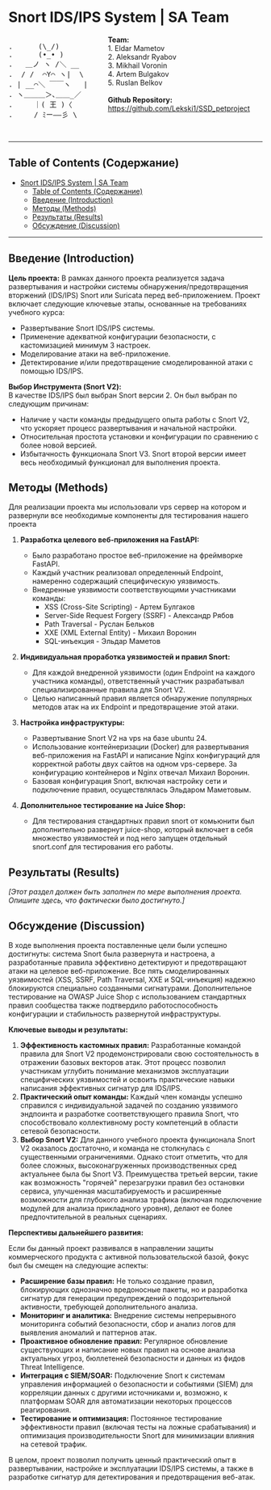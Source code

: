 # Snort IDS/IPS System | SA Team

<div style="display: flex; align-items: flex-start;">
    <div style="margin-right: 40px;"> 
        <pre>
.      (\_/)
.      (•_• )
.   ＿ノ ヽ /＼ __
.  / /  ⌒Y⌒ ヽ|  \
. | __⌒＼ ￣￣ヽ   |
. ヽ＿＿＿＞､＿＿_／
.     ｜( 王 )〈
.     / ﾐー――彡 \
        </pre>
    </div>
    <div>
        <b>Team:</b><br>
        1. Eldar Mametov<br>
        2. Aleksandr Ryabov<br>
        3. Mikhail Voronin<br>
        4. Artem Bulgakov<br>
        5. Ruslan Belkov<br>
        <br> 
        <b>Github Repository:</b><br>
        <a href="https://github.com/Lekski1/SSD_petproject">https://github.com/Lekski1/SSD_petproject</a>
    </div>
</div>

---

## Table of Contents (Содержание)

- [Snort IDS/IPS System | SA Team](#snort-idsips-system--sa-team)
  - [Table of Contents (Содержание)](#table-of-contents-содержание)
  - [Введение (Introduction)](#введение-introduction)
  - [Методы (Methods)](#методы-methods)
  - [Результаты (Results)](#результаты-results)
  - [Обсуждение (Discussion)](#обсуждение-discussion)

---

## Введение (Introduction)

**Цель проекта:**
В рамках данного проекта реализуется задача развертывания и настройки системы обнаружения/предотвращения вторжений (IDS/IPS) Snort или Suricata перед веб-приложением. Проект включает следующие ключевые этапы, основанные на требованиях учебного курса:

*   Развертывание Snort IDS/IPS системы.
*   Применение адекватной конфигурации безопасности, с кастомизацией минимум 3 настроек.
*   Моделирование атаки на веб-приложение.
*   Детектирование и/или предотвращение смоделированной атаки с помощью IDS/IPS.

**Выбор Инструмента (Snort V2):**    
В качестве IDS/IPS был выбран Snort версии 2. Он был выбран по следующим причинам:        
*   Наличие у части команды предыдущего опыта работы с Snort V2, что ускоряет процесс развертывания и начальной настройки.
*   Относительная простота установки и конфигурации по сравнению с более новой версией.
*   Избытачность функционала Snort V3. Snort второй версии имеет весь необходимый функционал для выполнения проекта. 

## Методы (Methods)

Для реализации проекта мы использовали vps сервер на котором и развернули все необходимые компоненты для тестирования нашего проекта 

1.  **Разработка целевого веб-приложения на FastAPI:**
    *   Было разработано простое веб-приложение на фреймворке FastAPI.
    *   Каждый участник реализовал определенный Endpoint, намеренно содержащий специфическую уязвимость.
    *  Внедренные уязвимости соответствующими участниками команды: 
        *   XSS (Cross-Site Scripting) - Артем Булгаков
        *   Server-Side Request Forgery (SSRF) - Александр Рябов
        *   Path Traversal - Руслан Бельков
        *   XXE (XML External Entity) - Михаил Воронин
        *   SQL-инъекция - Эльдар Маметов

2.  **Индивидуальная проработка уязвимостей и правил Snort:**
    *   Для каждой внедренной уязвимости (один Endpoint на каждого участника команды), ответственный участник разрабатывал специализированные правила для Snort V2.
    *   Целью написанный правил является обнаружение популярных методов атак на их Endpoint и предотвращение этой атаки. 

3.  **Настройка инфраструктуры:**
    *   Развертывание Snort V2 на vps на базе ubuntu 24.
    *   Использование контейнеризации (Docker) для развертывания веб-приложения на FastAPI и написание Nginx конфигураций для корректной работы двух сайтов на одном vps-сервере. За конфигурацию контейнеров и Nginx отвечал Михаил Воронин.
    *   Базовая конфигурация Snort, включая настройку сети и подключение правил, осуществлялась Эльдаром Маметовым.

4.  **Дополнительное тестирование на Juice Shop:**
    *   Для тестирования стандартных правил snort от комьюнити был дополнительно развернут juice-shop, который включает в себя множество уязвимостей и под него запущен отдельный snort.conf для тестирования его работы. 

## Результаты (Results)

*[Этот раздел должен быть заполнен по мере выполнения проекта. Опишите здесь, что *фактически* было достигнуто.]*


## Обсуждение (Discussion)

В ходе выполнения проекта поставленные цели были успешно достигнуты: система Snort была развернута и настроена, а разработанные правила эффективно детектируют и предотвращают атаки на целевое веб-приложение. Все пять смоделированных уязвимостей (XSS, SSRF, Path Traversal, XXE и SQL-инъекция) надежно блокируются специально созданными сигнатурами. Дополнительное тестирование на OWASP Juice Shop с использованием стандартных правил сообщества также подтвердило работоспособность конфигурации и стабильность развернутой инфраструктуры.

**Ключевые выводы и результаты:**

1.  **Эффективность кастомных правил:** Разработанные командой правила для Snort V2 продемонстрировали свою состоятельность в отражении базовых векторов атак. Этот процесс позволил участникам углубить понимание механизмов эксплуатации специфических уязвимостей и освоить практические навыки написания эффективных сигнатур для IDS/IPS.
2.  **Практический опыт команды:** Каждый член команды успешно справился с индивидуальной задачей по созданию уязвимого эндпоинта и разработке соответствующего правила Snort, что способствовало коллективному росту компетенций в области сетевой безопасности.
3.  **Выбор Snort V2:** Для данного учебного проекта функционала Snort V2 оказалось достаточно, и команда не столкнулась с существенными ограничениями. Однако стоит отметить, что для более сложных, высоконагруженных производственных сред актуальнее была бы Snort V3. Преимущества третьей версии, такие как возможность "горячей" перезагрузки правил без остановки сервиса, улучшенная масштабируемость и расширенные возможности для глубокого анализа трафика (включая подключение модулей для анализа прикладного уровня), делают ее более предпочтительной в реальных сценариях.

**Перспективы дальнейшего развития:**

Если бы данный проект развивался в направлении защиты коммерческого продукта с активной пользовательской базой, фокус был бы смещен на следующие аспекты:

*   **Расширение базы правил:** Не только создание правил, блокирующих однозначно вредоносные пакеты, но и разработка сигнатур для генерации предупреждений о подозрительной активности, требующей дополнительного анализа.
*   **Мониторинг и аналитика:** Внедрение системы непрерывного мониторинга событий безопасности, сбор и анализ логов для выявления аномалий и паттернов атак.
*   **Проактивное обновление правил:** Регулярное обновление существующих и написание новых правил на основе анализа актуальных угроз, бюллетеней безопасности и данных из фидов Threat Intelligence.
*   **Интеграция с SIEM/SOAR:** Подключение Snort к системам управления информацией о безопасности и событиями (SIEM) для корреляции данных с другими источниками и, возможно, к платформам SOAR для автоматизации некоторых процессов реагирования.
*   **Тестирование и оптимизация:** Постоянное тестирование эффективности правил (включая тесты на ложные срабатывания) и оптимизация производительности Snort для минимизации влияния на сетевой трафик.

В целом, проект позволил получить ценный практический опыт в развертывании, настройке и эксплуатации IDS/IPS системы, а также в разработке сигнатур для детектирования и предотвращения веб-атак.